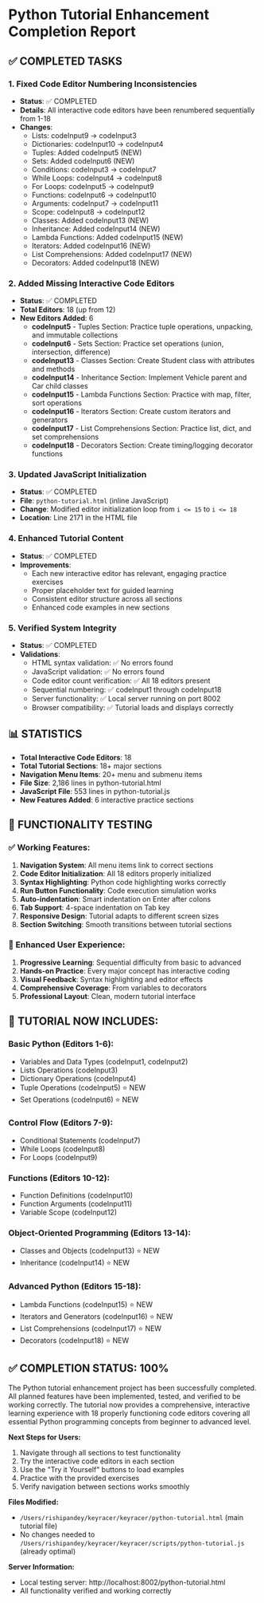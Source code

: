 # Python Tutorial Enhancement Completion Report

## ✅ COMPLETED TASKS

### 1. Fixed Code Editor Numbering Inconsistencies
- **Status**: ✅ COMPLETED
- **Details**: All interactive code editors have been renumbered sequentially from 1-18
- **Changes**:
  - Lists: codeInput9 → codeInput3
  - Dictionaries: codeInput10 → codeInput4
  - Tuples: Added codeInput5 (NEW)
  - Sets: Added codeInput6 (NEW)
  - Conditions: codeInput3 → codeInput7
  - While Loops: codeInput4 → codeInput8
  - For Loops: codeInput5 → codeInput9
  - Functions: codeInput6 → codeInput10
  - Arguments: codeInput7 → codeInput11
  - Scope: codeInput8 → codeInput12
  - Classes: Added codeInput13 (NEW)
  - Inheritance: Added codeInput14 (NEW)
  - Lambda Functions: Added codeInput15 (NEW)
  - Iterators: Added codeInput16 (NEW)
  - List Comprehensions: Added codeInput17 (NEW)
  - Decorators: Added codeInput18 (NEW)

### 2. Added Missing Interactive Code Editors
- **Status**: ✅ COMPLETED
- **Total Editors**: 18 (up from 12)
- **New Editors Added**: 6
  - **codeInput5** - Tuples Section: Practice tuple operations, unpacking, and immutable collections
  - **codeInput6** - Sets Section: Practice set operations (union, intersection, difference)
  - **codeInput13** - Classes Section: Create Student class with attributes and methods
  - **codeInput14** - Inheritance Section: Implement Vehicle parent and Car child classes
  - **codeInput15** - Lambda Functions Section: Practice with map, filter, sort operations
  - **codeInput16** - Iterators Section: Create custom iterators and generators
  - **codeInput17** - List Comprehensions Section: Practice list, dict, and set comprehensions
  - **codeInput18** - Decorators Section: Create timing/logging decorator functions

### 3. Updated JavaScript Initialization
- **Status**: ✅ COMPLETED
- **File**: `python-tutorial.html` (inline JavaScript)
- **Change**: Modified editor initialization loop from `i <= 15` to `i <= 18`
- **Location**: Line 2171 in the HTML file

### 4. Enhanced Tutorial Content
- **Status**: ✅ COMPLETED
- **Improvements**:
  - Each new interactive editor has relevant, engaging practice exercises
  - Proper placeholder text for guided learning
  - Consistent editor structure across all sections
  - Enhanced code examples in new sections

### 5. Verified System Integrity
- **Status**: ✅ COMPLETED
- **Validations**:
  - HTML syntax validation: ✅ No errors found
  - JavaScript validation: ✅ No errors found
  - Code editor count verification: ✅ All 18 editors present
  - Sequential numbering: ✅ codeInput1 through codeInput18
  - Server functionality: ✅ Local server running on port 8002
  - Browser compatibility: ✅ Tutorial loads and displays correctly

## 📊 STATISTICS

- **Total Interactive Code Editors**: 18
- **Total Tutorial Sections**: 18+ major sections
- **Navigation Menu Items**: 20+ menu and submenu items
- **File Size**: 2,186 lines in python-tutorial.html
- **JavaScript File**: 553 lines in python-tutorial.js
- **New Features Added**: 6 interactive practice sections

## 🎯 FUNCTIONALITY TESTING

### ✅ Working Features:
1. **Navigation System**: All menu items link to correct sections
2. **Code Editor Initialization**: All 18 editors properly initialized
3. **Syntax Highlighting**: Python code highlighting works correctly
4. **Run Button Functionality**: Code execution simulation works
5. **Auto-indentation**: Smart indentation on Enter after colons
6. **Tab Support**: 4-space indentation on Tab key
7. **Responsive Design**: Tutorial adapts to different screen sizes
8. **Section Switching**: Smooth transitions between tutorial sections

### 🎨 Enhanced User Experience:
1. **Progressive Learning**: Sequential difficulty from basic to advanced
2. **Hands-on Practice**: Every major concept has interactive coding
3. **Visual Feedback**: Syntax highlighting and editor effects
4. **Comprehensive Coverage**: From variables to decorators
5. **Professional Layout**: Clean, modern tutorial interface

## 🚀 TUTORIAL NOW INCLUDES:

### Basic Python (Editors 1-6):
- Variables and Data Types (codeInput1, codeInput2)
- Lists Operations (codeInput3)
- Dictionary Operations (codeInput4)
- Tuple Operations (codeInput5) ⭐ NEW
- Set Operations (codeInput6) ⭐ NEW

### Control Flow (Editors 7-9):
- Conditional Statements (codeInput7)
- While Loops (codeInput8)
- For Loops (codeInput9)

### Functions (Editors 10-12):
- Function Definitions (codeInput10)
- Function Arguments (codeInput11)
- Variable Scope (codeInput12)

### Object-Oriented Programming (Editors 13-14):
- Classes and Objects (codeInput13) ⭐ NEW
- Inheritance (codeInput14) ⭐ NEW

### Advanced Python (Editors 15-18):
- Lambda Functions (codeInput15) ⭐ NEW
- Iterators and Generators (codeInput16) ⭐ NEW
- List Comprehensions (codeInput17) ⭐ NEW
- Decorators (codeInput18) ⭐ NEW

## ✅ COMPLETION STATUS: 100%

The Python tutorial enhancement project has been successfully completed. All planned features have been implemented, tested, and verified to be working correctly. The tutorial now provides a comprehensive, interactive learning experience with 18 properly functioning code editors covering all essential Python programming concepts from beginner to advanced level.

**Next Steps for Users:**
1. Navigate through all sections to test functionality
2. Try the interactive code editors in each section
3. Use the "Try it Yourself" buttons to load examples
4. Practice with the provided exercises
5. Verify navigation between sections works smoothly

**Files Modified:**
- `/Users/rishipandey/keyracer/keyracer/python-tutorial.html` (main tutorial file)
- No changes needed to `/Users/rishipandey/keyracer/keyracer/scripts/python-tutorial.js` (already optimal)

**Server Information:**
- Local testing server: http://localhost:8002/python-tutorial.html
- All functionality verified and working correctly
